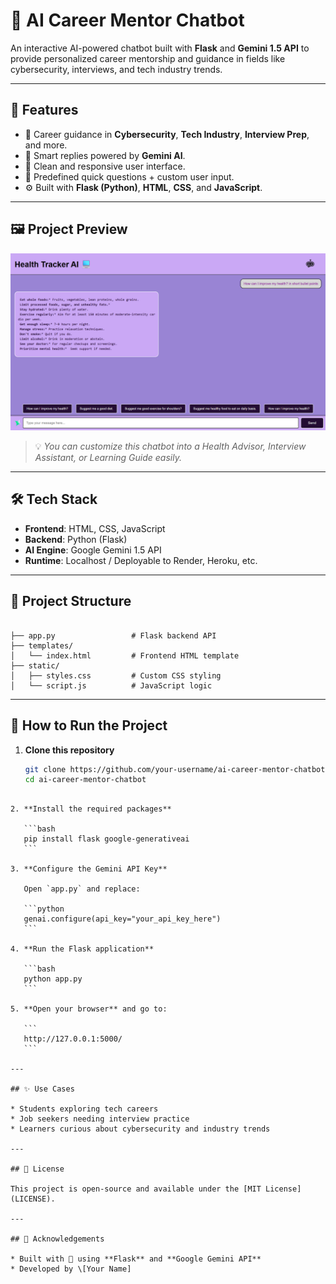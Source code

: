 # 💼 AI Career Mentor Chatbot

An interactive AI-powered chatbot built with **Flask** and **Gemini 1.5 API** to provide personalized career mentorship and guidance in fields like cybersecurity, interviews, and tech industry trends.

---

## 🚀 Features

- 🔐 Career guidance in **Cybersecurity**, **Tech Industry**, **Interview Prep**, and more.
- 💬 Smart replies powered by **Gemini AI**.
- 🧠 Clean and responsive user interface.
- 🎯 Predefined quick questions + custom user input.
- ⚙️ Built with **Flask (Python)**, **HTML**, **CSS**, and **JavaScript**.

---

## 🖼️ Project Preview

![Chat UI](MitAssets/chatbot_ui.png)

> 💡 *You can customize this chatbot into a Health Advisor, Interview Assistant, or Learning Guide easily.*

---

## 🛠️ Tech Stack

- **Frontend**: HTML, CSS, JavaScript  
- **Backend**: Python (Flask)  
- **AI Engine**: Google Gemini 1.5 API  
- **Runtime**: Localhost / Deployable to Render, Heroku, etc.

---

## 📁 Project Structure

```

├── app.py                 # Flask backend API
├── templates/
│   └── index.html         # Frontend HTML template
├── static/
│   ├── styles.css         # Custom CSS styling
│   └── script.js          # JavaScript logic

````

---

## 🔧 How to Run the Project

1. **Clone this repository**
   ```bash
   git clone https://github.com/your-username/ai-career-mentor-chatbot.git
   cd ai-career-mentor-chatbot
````

2. **Install the required packages**

   ```bash
   pip install flask google-generativeai
   ```

3. **Configure the Gemini API Key**

   Open `app.py` and replace:

   ```python
   genai.configure(api_key="your_api_key_here")
   ```

4. **Run the Flask application**

   ```bash
   python app.py
   ```

5. **Open your browser** and go to:

   ```
   http://127.0.0.1:5000/
   ```

---

## ✨ Use Cases

* Students exploring tech careers
* Job seekers needing interview practice
* Learners curious about cybersecurity and industry trends

---

## 📜 License

This project is open-source and available under the [MIT License](LICENSE).

---

## 🙌 Acknowledgements

* Built with 💙 using **Flask** and **Google Gemini API**
* Developed by \[Your Name]

